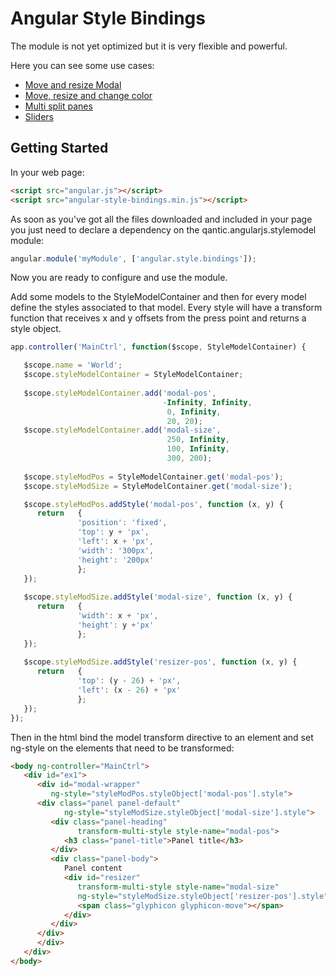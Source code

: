 # Angular Style Bindings

The module is not yet optimized but it is very flexible and powerful.

Here you can see some use cases: 

* [Move and resize Modal][plkr]
* [Move, resize and change color][plkr2]
* [Multi split panes][plkr3]
* [Sliders][plkr4]

[plkr]: http://plnkr.co/edit/mgCfrpwAzTRJUIO3Gqv4?p=preview
[plkr2]: http://plnkr.co/edit/9Z8JbQDszvoM96TyyoFh?p=preview
[plkr3]: http://plnkr.co/edit/7ZAY9L?p=preview
[plkr4]: http://plnkr.co/edit/ZVjB7z?p=preview

## Getting Started

In your web page:

```html
<script src="angular.js"></script>
<script src="angular-style-bindings.min.js"></script>
```

As soon as you've got all the files downloaded and included in your page you just need to declare a dependency on the qantic.angularjs.stylemodel module:

```javascript
angular.module('myModule', ['angular.style.bindings']);
```

Now you are ready to configure and use the module.

Add some models to the StyleModelContainer and then for every model define the styles associated to that model. Every style will have a transform function that receives x and y offsets from the press point and returns a style object.
```javascript
app.controller('MainCtrl', function($scope, StyleModelContainer) {

   $scope.name = 'World';
   $scope.styleModelContainer = StyleModelContainer;
  
   $scope.styleModelContainer.add('modal-pos', 
                                  -Infinity, Infinity, 
                                   0, Infinity,
                                   20, 20);
   $scope.styleModelContainer.add('modal-size',
                                   250, Infinity,
                                   100, Infinity,
                                   300, 200);
  
   $scope.styleModPos = StyleModelContainer.get('modal-pos');
   $scope.styleModSize = StyleModelContainer.get('modal-size');

   $scope.styleModPos.addStyle('modal-pos', function (x, y) {
      return   {
               'position': 'fixed',
               'top': y + 'px',
               'left': x + 'px',
               'width': '300px',
               'height': '200px'
               };
   });
   
   $scope.styleModSize.addStyle('modal-size', function (x, y) {
      return   {
               'width': x + 'px',
               'height': y +'px'
               };
   });
   
   $scope.styleModSize.addStyle('resizer-pos', function (x, y) {
      return   {
               'top': (y - 26) + 'px',
               'left': (x - 26) + 'px'
               };
   });
});
```

Then in the html bind the model transform directive to an element and set ng-style on the elements that need to be transformed:

```html
<body ng-controller="MainCtrl">
   <div id="ex1">
      <div id="modal-wrapper"
         ng-style="styleModPos.styleObject['modal-pos'].style">
      <div class="panel panel-default"
            ng-style="styleModSize.styleObject['modal-size'].style">
         <div class="panel-heading" 
               transform-multi-style style-name="modal-pos">
            <h3 class="panel-title">Panel title</h3>
         </div>
         <div class="panel-body">
            Panel content
            <div id="resizer"
               transform-multi-style style-name="modal-size"
               ng-style="styleModSize.styleObject['resizer-pos'].style">
               <span class="glyphicon glyphicon-move"></span>
            </div>
         </div>
      </div>
      </div>
   </div>
</body>
```
